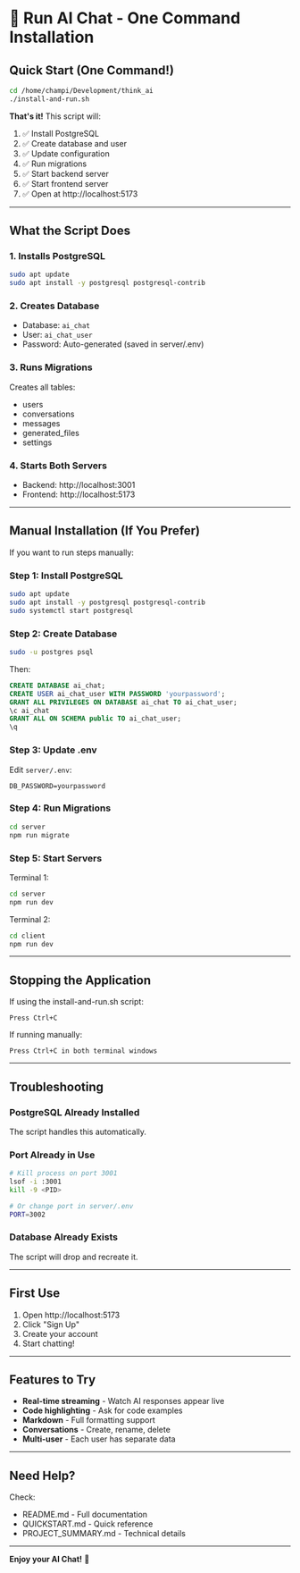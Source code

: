 # 🚀 Run AI Chat - One Command Installation

## Quick Start (One Command!)

```bash
cd /home/champi/Development/think_ai
./install-and-run.sh
```

**That's it!** This script will:
1. ✅ Install PostgreSQL
2. ✅ Create database and user
3. ✅ Update configuration
4. ✅ Run migrations
5. ✅ Start backend server
6. ✅ Start frontend server
7. ✅ Open at http://localhost:5173

---

## What the Script Does

### 1. Installs PostgreSQL
```bash
sudo apt update
sudo apt install -y postgresql postgresql-contrib
```

### 2. Creates Database
- Database: `ai_chat`
- User: `ai_chat_user`
- Password: Auto-generated (saved in server/.env)

### 3. Runs Migrations
Creates all tables:
- users
- conversations
- messages
- generated_files
- settings

### 4. Starts Both Servers
- Backend: http://localhost:3001
- Frontend: http://localhost:5173

---

## Manual Installation (If You Prefer)

If you want to run steps manually:

### Step 1: Install PostgreSQL
```bash
sudo apt update
sudo apt install -y postgresql postgresql-contrib
sudo systemctl start postgresql
```

### Step 2: Create Database
```bash
sudo -u postgres psql
```
Then:
```sql
CREATE DATABASE ai_chat;
CREATE USER ai_chat_user WITH PASSWORD 'yourpassword';
GRANT ALL PRIVILEGES ON DATABASE ai_chat TO ai_chat_user;
\c ai_chat
GRANT ALL ON SCHEMA public TO ai_chat_user;
\q
```

### Step 3: Update .env
Edit `server/.env`:
```env
DB_PASSWORD=yourpassword
```

### Step 4: Run Migrations
```bash
cd server
npm run migrate
```

### Step 5: Start Servers

Terminal 1:
```bash
cd server
npm run dev
```

Terminal 2:
```bash
cd client
npm run dev
```

---

## Stopping the Application

If using the install-and-run.sh script:
```
Press Ctrl+C
```

If running manually:
```
Press Ctrl+C in both terminal windows
```

---

## Troubleshooting

### PostgreSQL Already Installed
The script handles this automatically.

### Port Already in Use
```bash
# Kill process on port 3001
lsof -i :3001
kill -9 <PID>

# Or change port in server/.env
PORT=3002
```

### Database Already Exists
The script will drop and recreate it.

---

## First Use

1. Open http://localhost:5173
2. Click "Sign Up"
3. Create your account
4. Start chatting!

---

## Features to Try

- **Real-time streaming** - Watch AI responses appear live
- **Code highlighting** - Ask for code examples
- **Markdown** - Full formatting support
- **Conversations** - Create, rename, delete
- **Multi-user** - Each user has separate data

---

## Need Help?

Check:
- README.md - Full documentation
- QUICKSTART.md - Quick reference
- PROJECT_SUMMARY.md - Technical details

---

**Enjoy your AI Chat!** 🎉
